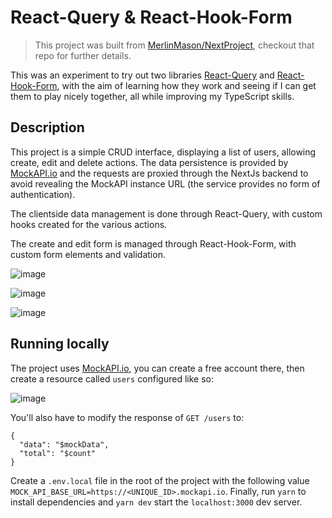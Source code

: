 # React-Query & React-Hook-Form

> This project was built from [MerlinMason/NextProject](https://github.com/MerlinMason/NextProject), checkout that repo for further details.

This was an experiment to try out two libraries [React-Query](https://react-query.tanstack.com) and [React-Hook-Form](https://react-hook-form.com), with the aim of learning how they work and seeing if I can get them to play nicely together, all while improving my TypeScript skills.

## Description
This project is a simple CRUD interface, displaying a list of users, allowing create, edit and delete actions. The data persistence is provided by [MockAPI.io](https://mockapi.io) and the requests are proxied through the NextJs backend to avoid revealing the MockAPI instance URL (the service provides no form of authentication).

The clientside data management is done through React-Query, with custom hooks created for the various actions.

The create and edit form is managed through React-Hook-Form, with custom form elements and validation.

![image](https://user-images.githubusercontent.com/3215478/140511162-ecb1dc1e-d807-4f6e-a718-b61a070dfb72.png)

![image](https://user-images.githubusercontent.com/3215478/140511229-26ddd62b-b457-471a-8e77-d56005d5862b.png)

![image](https://user-images.githubusercontent.com/3215478/140511299-8753154f-a978-4d81-9193-32fb5c3c5158.png)


## Running locally
The project uses [MockAPI.io](https://mockapi.io), you can create a free account there, then create a resource called `users` configured like so:

![image](https://user-images.githubusercontent.com/3215478/140415976-5ac9c4da-e2c5-4d56-aa23-b0858c88da14.png)

You'll also have to modify the response of `GET /users` to:
```
{
  "data": "$mockData",
  "total": "$count"
}
```
Create a `.env.local` file in the root of the project with the following value `MOCK_API_BASE_URL=https://<UNIQUE_ID>.mockapi.io`.
Finally, run `yarn` to install dependencies and `yarn dev` start the `localhost:3000` dev server.
